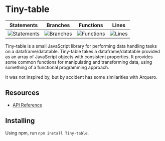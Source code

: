 # Tiny-table

| Statements                  | Branches                | Functions                 | Lines             |
| --------------------------- | ----------------------- | ------------------------- | ----------------- |
| ![Statements](https://img.shields.io/badge/statements-94.73%25-brightgreen.svg?style=flat) | ![Branches](https://img.shields.io/badge/branches-84.61%25-yellow.svg?style=flat) | ![Functions](https://img.shields.io/badge/functions-92.98%25-brightgreen.svg?style=flat) | ![Lines](https://img.shields.io/badge/lines-97.4%25-brightgreen.svg?style=flat) |

Tiny-table is a small JavaScript library for performing data handling tasks on a dataframe/datatable. Tiny-table takes a dataframe/datatable provided as an array of JavaScript objects with consistent properties. It provides some common functions for manipulating and transforming data, using something of a functional programming approach.

It was not inspired by, but by accident has some similarities with Arquero.

## Resources
* [API Reference](https://github.com/stuwilmur/Tiny-table/blob/main/API.md)

## Installing
Using npm, run `npm install Tiny-table`.